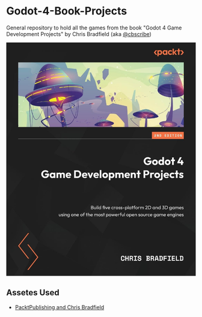 # Godot-4-Book-Projects

General repository to hold all the games from the book "Godot 4 Game Development Projects" by Chris Bradfield (aka [@cbscribe](https://github.com/cbscribe))

![Godot 4 Book ](book_cover.jpg)

## Assetes Used

- [PacktPublishing and Chris Bradfield](https://github.com/PacktPublishing/Godot-4-Game-Development-Projects-Second-Edition)


